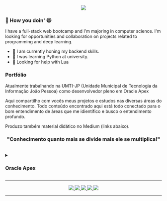 <div align="center">
<img src="https://user-images.githubusercontent.com/117988335/235032522-1da6f9e3-6353-4a2e-a146-c7205a106d04.png">
</div>


### 👋 How you doin' 😄
I have a full-stack web bootcamp and I'm majoring in computer science. I'm looking for opportunities and collaboration on projects related to programming and deep learning.

- 🔭 I am currently honing my backend skills.
- 🌱 I was learning Python at university.
- 🤔 Looking for help with Lua

### Portfólio

Atualmente trabalhando na UMTI-JP (Unidade Municipal de Tecnologia da Informação João Pessoa) como desenvolvedor pleno em Oracle Apex


Aqui compartilho com vocês meus projetos e estudos nas diversas áreas do conhecimento. 
Todo conteúdo encontrado aqui está todo conectado para o bom entendimento de áreas que me idientifico e busco o entendimento profundo. 

Produzo também material didático no Medium (links abaixo).


<h3 align="center">"Conhecimento quanto mais se divide mais ele se multiplica!"</h3>
<br>


<!------------------------------------------------SUMARIO PYTHON --------------------------------------------->
<details>
  <summary> <h3>Oracle Apex</h3> </summary>
  
  - [Oracle APEX](https://github.com/allanrgc/Oracle-Apex/blob/main/README)

  - [Projeto de formulário (Segurança pública)](https://github.com/allanrgc/Apex-Form-SEMUSB/blob/main/README)
  
  - [Projeto de gestão de equipamentos (Patrimônio)](https://github.com/allanrgc/Apex-Pat/edit/main/README)
  
</details>

<!----------------------------------------------- BOTOES DE LINKS --------------------------------------------->
<hr>
<div align="center">
<!--   <a href="https://www.youtube.com/@dsa_science">
    <img src="https://img.shields.io/badge/YouTube-FF0000?style=for-the-badge&logo=youtube&logoColor=white">
  </a> -->
  <a href="https://medium.com/@allanrgc">
    <img src="https://img.shields.io/badge/Medium-12100E?style=for-the-badge&logo=medium&logoColor=white">
  </a>
  <a href="https://www.linkedin.com/in/allanrgc/">
    <img src="https://img.shields.io/badge/LinkedIn-0077B5?style=for-the-badge&logo=linkedin&logoColor=white">
  </a>
  <a href="https://www.instagram.com/allanrgc/">
    <img src="https://img.shields.io/badge/Instagram-E4405F?style=for-the-badge&logo=instagram&logoColor=white">
  </a>
  <a href="https://contate.me/+5583999978854">
    <img src="https://img.shields.io/badge/WhatsApp-25D366?style=for-the-badge&logo=whatsapp&logoColor=white">
  </a>
  <a href="mailto:allanrgc@gmail.com">
    <img src="https://img.shields.io/badge/Gmail-D14836?style=for-the-badge&logo=gmail&logoColor=white">
  </a>
</div>
<hr>

<!-- ![YOUR github stats](https://github-readme-stats.vercel.app/api?username=allanrgc) -->


<!-- - 📫 How to reach me:
[<img src="https://img.shields.io/badge/linkedin-%230077B5.svg?&style=for-the-badge&logo=linkedin&logoColor=white" />](https://www.linkedin.com/in/allanrgc/) [<img src = "https://img.shields.io/badge/instagram-%23E4405F.svg?&style=for-the-badge&logo=instagram&logoColor=white">](https://www.instagram.com/allanrgc/) -->

